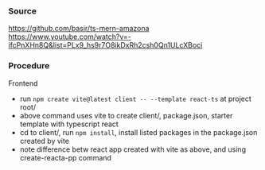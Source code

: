 ### Source
https://github.com/basir/ts-mern-amazona
https://www.youtube.com/watch?v=-ifcPnXHn8Q&list=PLx9_hs9r7O8ikDxRh2csh0Qn1ULcXBoci

### Procedure
Frontend
- run `npm create vite@latest client -- --template react-ts` at project root/ 
- above command uses vite to create client/, package.json, starter template with typescript react
- cd to client/, run `npm install`, install listed packages in the package.json created by vite
- note difference betw react app created with vite as above, and using create-reacta-pp command
